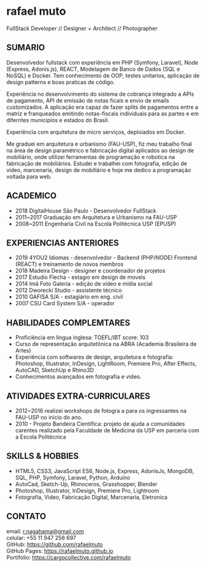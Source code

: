 # rafael muto
FullStack Developer // Designer + Architect // Photographer

## SUMARIO
Desenvolvedor fullstack com experiência em PHP (Symfony, Laravel), Node (Express, Adonis.js), REACT, Modelagem de Banco de Dados (SQL e NoSQL) e Docker. Tem conhecimento de OOP, testes unitarios, aplicação de design patterns e boas praticas de código.

Experiência no desenvolvimento do sistema de cobrança integrado a APIs de pagamento, API de emissão de notas ficais e envio de emails customizados. A aplicação era capaz de fazer splits de pagamentos entre a matriz e franqueados emitindo notas-fiscais individuais para as partes e em diferntes municipios e estados do Brasil.

Experiência com arquitetura de micro serviços, deploiados em Docker.

Me graduei em arquitetura e urbanismo (FAU-USP), fiz meu trabalho final na área de design paramétrico e fabricação digital aplicados ao design de mobiliário, onde utilizei ferramentas de programação e robotica na fabricação de mobiliários. Estudei e trabalhei com fotografia, edição de video, marcenaria, design de mobiliário e hoje me dedico a programação voltada para web.

## ACADEMICO 
- 2018 DigitalHouse São Paulo - Desenvolvedor FullStack
- 2011~2017 Graduação em Arquitetura e Urbanismo na FAU-USP
- 2008~2011 Engenharia Civil na Escola Politécnica USP (EPUSP)

## EXPERIENCIAS ANTERIORES
- 2019 4YOU2 Idiomas - desenvolvedor - Backend (PHP/NODE) Frontend (REACT) e treinamento de novos membros
- 2018 Madeira Design - designer e coordenador de projetos
- 2017 Estudio Flecha - estagio em design de moveis
- 2014 Imã Foto Galeria - edição de vídeo e mídia social
- 2012 Dworecki Studio - assistente técnico
- 2010 GAFISA S/A - estagiário em eng. civil
- 2007 CSU Card System S/A - operador

## HABILIDADES COMPLEMTARES
- Proficiência em língua inglesa: TOEFL/IBT score: 103
- Curso de representação arquitetônica na ABRA (Academia Brasileira de Artes)
- Experiência com softwares de design, arquitetura e fotografia: Photoshop, Illustrator, InDesign, LightRoom, Premiere Pro, After Effects, AutoCAD, SketchUp e Rhino3D
- Conhecimentos avançados em fotografia e video.

## ATIVIDADES EXTRA-CURRICULARES
- 2012~2016 realizei workshops de fotogra a para os ingressantes na FAU-USP no início do ano.
- 2010 - Projeto Bandeira Científica: projeto de ajuda a comunidades carentes realizado pela Faculdade de Medicina da USP em parceria com a Escola Politécnica

## SKILLS & HOBBIES
- HTML5, CSS3, JavaScript ES6, Node.js, Express, AdonisJs, MongoDB, SQL, PHP, Symfony, Laravel, Python, Arduino
- AutoCad, Sketch-Up, Rhinoceros, Grasshopper, Blender
- Photoshop, Illustrator, InDesign, Premiere Pro, Lightroom
- Fotografía, Video, Fabricação Digital, Marcenaria, Eletronica

## CONTATO
email: r.nagahama@gmail.com  
celular: +55 11 947 256 697  
GitHub: https://github.com/rafaelmuto  
GitHub Pages: https://rafaelmuto.github.io  
Portifolio: https://cargocollective.com/rafaelmuto
